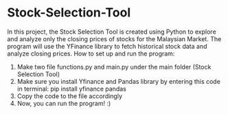# Stock-Selection-Tool
In this project, the Stock Selection Tool is created using Python to explore and analyze only the closing prices of stocks for the Malaysian Market. The program will use the YFinance library to fetch historical stock data and analyze closing prices.
How to set up and run the program:
1) Make two file functions.py and main.py under the main folder (Stock Selection Tool)
2) Make sure you install Yfinance and Pandas library by entering this code in terminal: pip install yfinance pandas
3) Copy the code to the file accordingly
4) Now, you can run the program! :)
   
